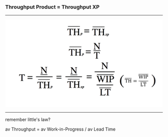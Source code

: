 <!-- .slide: data-background="resources/footer.svg" data-background-size="contain" data-background-position="bottom"  -->

### **Throughput Product = Throughput XP**

- - -

<img class="plain" src="resources/forecast-06.png" />

- - -

<aside class="notes">
  <p>
    remember little's law?
  </p>
  <p>
    av Throughput = av Work-in-Progress / av Lead Time
  </p>
</aside>
